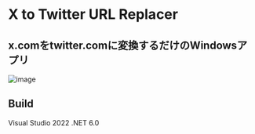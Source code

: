 # X to Twitter URL Replacer
## x.comをtwitter.comに変換するだけのWindowsアプリ

![image](https://github.com/dekotan24/X2TwitterUrlReplacer/assets/27037519/6e7eb8c4-4a99-43f9-858e-d2a93e6c1aed)


## Build
Visual Studio 2022
.NET 6.0
